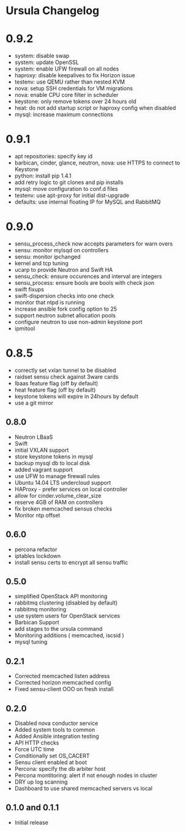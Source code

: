 # Ursula Changelog

# 0.9.2

- system: disable swap
- system: update OpenSSL
- system: enable UFW firewall on all nodes
- haproxy: disable keepalives to fix Horizon issue
- testenv: use QEMU rather than nested KVM
- nova: setup SSH credentials for VM migrations
- nova: enable CPU core filter in scheduler
- keystone: only remove tokens over 24 hours old
- heat: do not add startup script or haproxy config when disabled
- mysql: increase maximum connections

# 0.9.1

- apt repositories: specify key id
- barbican, cinder, glance, neutron, nova: use HTTPS to connect to Keystone
- python: install pip 1.4.1
- add retry logic to git clones and pip installs
- mysql: move configuration to conf.d files
- testenv: use apt-proxy for initial dist-upgrade
- defaults: use internal floating IP for MySQL and RabbitMQ

# 0.9.0

- sensu_process_check now accepts parameters for warn overs
- sensu: monitor mylsqd on controllers
- sensu: monitor ipchanged
- kernel and tcp tuning
- ucarp to provide Neutron and Swift HA
- sensu_check: ensure occurences and interval are integers
- sensu_process: ensure bools are bools with check json
- swift fixups
- swift-dispersion checks into one check
- monitor that ntpd is running
- increase ansible fork config option to 25
- support neutron subnet allocation pools
- configure neutron to use non-admin keystone port
- ipmitool

# 0.8.5

- correctly set vxlan tunnel to be disabled
- raidset sensu check against 3ware cards
- lbaas feature flag (off by default)
- heat feature flag (off by default)
- keystone tokens will expire in 24hours by default
- use a git mirror

## 0.8.0

- Neutron LBaaS
- Swift
- initial VXLAN support
- store keystone tokens in mysql
- backup mysql db to local disk
- added vagrant support
- use UFW to manage firewall rules
- Ubuntu 14.04 LTS undercloud support
- HAProxy - prefer services on local controller
- allow for cinder.volume_clear_size
- reserve 4GB of RAM on controllers
- fix broken memcached sensus checks
- Monitor ntp offset

## 0.6.0

- percona refactor
- iptables lockdown
- install sensu certs to encrypt all sensu traffic

## 0.5.0

- simplified OpenStack API monitoring
- rabbitmq clustering (disabled by default)
- rabbitmq monitoring
- use system users for OpenStack services
- Barbican Support
- add stages to the ursula command
- Monitoring additions ( memcached, iscsid )
- mysql tuning

## 0.2.1

- Corrected memcached listen address
- Corrected horizon memcached config
- Fixed sensu-client OOO on fresh install

## 0.2.0

- Disabled nova conductor service
- Added system tools to common
- Added Ansible integration testing
- API HTTP checks
- Force UTC time
- Conditionally set OS_CACERT
- Sensu client enabled at boot
- Percona: specify the db arbiter host
- Percona montitoring: alert if not enough nodes in cluster
- DRY up log scanning
- Dashboard to use shared memcached servers vs local

## 0.1.0 and 0.1.1

- Initial release
